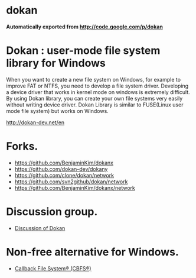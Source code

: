 # dokan
**Automatically exported from http://code.google.com/p/dokan**

# Dokan : user-mode file system library for Windows #

When you want to create a new file system on Windows, for example to improve FAT or NTFS, you need to develop a file system driver. Developing a device driver that works in kernel mode on windows is extremely difficult. By using Dokan library, you can create your own file systems very easily without writing device driver. Dokan Library is similar to FUSE(Linux user mode file system) but works on Windows.

http://dokan-dev.net/en

# Forks.
* https://github.com/BenjaminKim/dokanx
* https://github.com/dokan-dev/dokany
* https://github.com/clone/dokan/network 
* https://github.com/svn2github/dokan/network 
* https://github.com/BenjaminKim/dokanx/network 


# Discussion group.

* [Discussion of Dokan](http://groups.google.com/group/dokan)

# Non-free alternative for Windows.

* [Callback File System® (CBFS®)](https://www.eldos.com/cbfs/)
